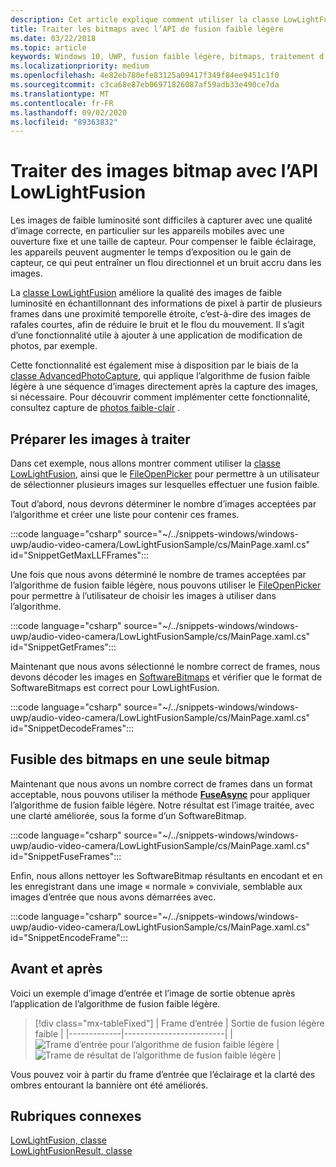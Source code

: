```yaml
---
description: Cet article explique comment utiliser la classe LowLightFusion pour traiter des bitmaps.
title: Traiter les bitmaps avec l’API de fusion faible légère
ms.date: 03/22/2018
ms.topic: article
keywords: Windows 10, UWP, fusion faible légère, bitmaps, traitement d’image
ms.localizationpriority: medium
ms.openlocfilehash: 4e82eb780efe83125a09417f349f84ee9451c1f0
ms.sourcegitcommit: c3ca68e87eb06971826087af59adb33e490ce7da
ms.translationtype: MT
ms.contentlocale: fr-FR
ms.lasthandoff: 09/02/2020
ms.locfileid: "89363832"
---
```

# <a name="process-bitmaps-with-the-lowlightfusion-api"></a>Traiter des images bitmap avec l’API LowLightFusion

Les images de faible luminosité sont difficiles à capturer avec une qualité d’image correcte, en particulier sur les appareils mobiles avec une ouverture fixe et une taille de capteur. Pour compenser le faible éclairage, les appareils peuvent augmenter le temps d’exposition ou le gain de capteur, ce qui peut entraîner un flou directionnel et un bruit accru dans les images. 

La [classe LowLightFusion](/uwp/api/windows.media.core.lowlightfusion) améliore la qualité des images de faible luminosité en échantillonnant des informations de pixel à partir de plusieurs frames dans une proximité temporelle étroite, c’est-à-dire des images de rafales courtes, afin de réduire le bruit et le flou du mouvement. Il s’agit d’une fonctionnalité utile à ajouter à une application de modification de photos, par exemple.

Cette fonctionnalité est également mise à disposition par le biais de la [classe AdvancedPhotoCapture](/uwp/api/Windows.Media.Capture.AdvancedPhotoCapture), qui applique l’algorithme de fusion faible légère à une séquence d’images directement après la capture des images, si nécessaire. Pour découvrir comment implémenter cette fonctionnalité, consultez capture de [photos faible-clair](./high-dynamic-range-hdr-photo-capture.md#low-light-photo-capture) .

## <a name="prepare-the-images-for-processing"></a>Préparer les images à traiter

Dans cet exemple, nous allons montrer comment utiliser la [classe LowLightFusion](/uwp/api/windows.media.core.lowlightfusion), ainsi que le [FileOpenPicker](/uwp/api/Windows.Storage.Pickers.FileOpenPicker) pour permettre à un utilisateur de sélectionner plusieurs images sur lesquelles effectuer une fusion faible.

Tout d’abord, nous devrons déterminer le nombre d’images acceptées par l’algorithme et créer une liste pour contenir ces frames.

:::code language="csharp" source="~/../snippets-windows/windows-uwp/audio-video-camera/LowLightFusionSample/cs/MainPage.xaml.cs" id="SnippetGetMaxLLFFrames":::

Une fois que nous avons déterminé le nombre de trames acceptées par l’algorithme de fusion faible légère, nous pouvons utiliser le [FileOpenPicker](/uwp/api/Windows.Storage.Pickers.FileOpenPicker) pour permettre à l’utilisateur de choisir les images à utiliser dans l’algorithme.

:::code language="csharp" source="~/../snippets-windows/windows-uwp/audio-video-camera/LowLightFusionSample/cs/MainPage.xaml.cs" id="SnippetGetFrames":::

Maintenant que nous avons sélectionné le nombre correct de frames, nous devons décoder les images en [SoftwareBitmaps](/uwp/api/Windows.Graphics.Imaging.SoftwareBitmap) et vérifier que le format de SoftwareBitmaps est correct pour LowLightFusion.

:::code language="csharp" source="~/../snippets-windows/windows-uwp/audio-video-camera/LowLightFusionSample/cs/MainPage.xaml.cs" id="SnippetDecodeFrames":::


## <a name="fuse-the-bitmaps-into-a-single-bitmap"></a>Fusible des bitmaps en une seule bitmap

Maintenant que nous avons un nombre correct de frames dans un format acceptable, nous pouvons utiliser la méthode **[FuseAsync](/uwp/api/windows.media.core.lowlightfusion.fuseasync)** pour appliquer l’algorithme de fusion faible légère. Notre résultat est l’image traitée, avec une clarté améliorée, sous la forme d’un SoftwareBitmap. 

:::code language="csharp" source="~/../snippets-windows/windows-uwp/audio-video-camera/LowLightFusionSample/cs/MainPage.xaml.cs" id="SnippetFuseFrames":::

Enfin, nous allons nettoyer les SoftwareBitmap résultants en encodant et en les enregistrant dans une image « normale » conviviale, semblable aux images d’entrée que nous avons démarrées avec.

:::code language="csharp" source="~/../snippets-windows/windows-uwp/audio-video-camera/LowLightFusionSample/cs/MainPage.xaml.cs" id="SnippetEncodeFrame":::


## <a name="before-and-after"></a>Avant et après

Voici un exemple d’image d’entrée et l’image de sortie obtenue après l’application de l’algorithme de fusion faible légère.

> [!div class="mx-tableFixed"] 
| Frame d’entrée | Sortie de fusion légère faible | 
|-------------|-------------------------|
| ![Trame d’entrée pour l’algorithme de fusion faible légère](./images/LLF-Input.png) | ![Trame de résultat de l’algorithme de fusion faible légère](./images/LLF-Output.png) |

Vous pouvez voir à partir du frame d’entrée que l’éclairage et la clarté des ombres entourant la bannière ont été améliorés.

## <a name="related-topics"></a>Rubriques connexes 
[LowLightFusion, classe](/uwp/api/windows.media.core.lowlightfusion)  
[LowLightFusionResult, classe](/uwp/api/windows.media.core.lowlightfusionresult)
